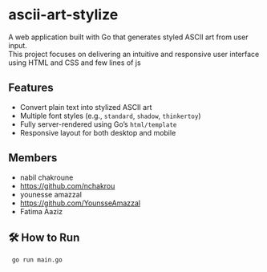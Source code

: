 # ascii-art-stylize

A web application built with Go that generates styled ASCII art from user input.  
This project focuses on delivering an intuitive and responsive user interface using HTML and CSS and few lines of js


##  Features

- Convert plain text into stylized ASCII art
- Multiple font styles (e.g., `standard`, `shadow`, `thinkertoy`)
- Fully server-rendered using Go’s `html/template`
- Responsive layout for both desktop and mobile

## Members
- nabil chakroune
- https://github.com/nchakrou
- younesse amazzal
- https://github.com/YounsseAmazzal
- Fatima Aaziz

## 🛠 How to Run
 ```
  go run main.go

  ```
